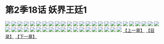# 第2季18话 妖界王廷1
![](https://s1.baozimh.com/scomic/sanyanxiaotianlu-samanhua/0/458-58k0/1.jpg)
![](https://s1.baozimh.com/scomic/sanyanxiaotianlu-samanhua/0/458-58k0/2.jpg)
![](https://s1.baozimh.com/scomic/sanyanxiaotianlu-samanhua/0/458-58k0/3.jpg)
![](https://s1.baozimh.com/scomic/sanyanxiaotianlu-samanhua/0/458-58k0/4.jpg)
![](https://s1.baozimh.com/scomic/sanyanxiaotianlu-samanhua/0/458-58k0/5.jpg)
![](https://s1.baozimh.com/scomic/sanyanxiaotianlu-samanhua/0/458-58k0/6.jpg)
![](https://s1.baozimh.com/scomic/sanyanxiaotianlu-samanhua/0/458-58k0/7.jpg)
![](https://s1.baozimh.com/scomic/sanyanxiaotianlu-samanhua/0/458-58k0/8.jpg)
![](https://s1.baozimh.com/scomic/sanyanxiaotianlu-samanhua/0/458-58k0/9.jpg)
![](https://s1.baozimh.com/scomic/sanyanxiaotianlu-samanhua/0/458-58k0/10.jpg)
![](https://s1.baozimh.com/scomic/sanyanxiaotianlu-samanhua/0/458-58k0/11.jpg)
![](https://s1.baozimh.com/scomic/sanyanxiaotianlu-samanhua/0/458-58k0/12.jpg)
![](https://s1.baozimh.com/scomic/sanyanxiaotianlu-samanhua/0/458-58k0/13.jpg)
![](https://s1.baozimh.com/scomic/sanyanxiaotianlu-samanhua/0/458-58k0/14.jpg)
![](https://s1.baozimh.com/scomic/sanyanxiaotianlu-samanhua/0/458-58k0/15.jpg)
![](https://s1.baozimh.com/scomic/sanyanxiaotianlu-samanhua/0/458-58k0/16.jpg)
![](https://s1.baozimh.com/scomic/sanyanxiaotianlu-samanhua/0/458-58k0/17.jpg)
![](https://s1.baozimh.com/scomic/sanyanxiaotianlu-samanhua/0/458-58k0/18.jpg)
![](https://s1.baozimh.com/scomic/sanyanxiaotianlu-samanhua/0/458-58k0/19.jpg)
![](https://s1.baozimh.com/scomic/sanyanxiaotianlu-samanhua/0/458-58k0/20.jpg)
![](https://s1.baozimh.com/scomic/sanyanxiaotianlu-samanhua/0/458-58k0/21.jpg)
![](https://s1.baozimh.com/scomic/sanyanxiaotianlu-samanhua/0/458-58k0/22.jpg)
![](https://s1.baozimh.com/scomic/sanyanxiaotianlu-samanhua/0/458-58k0/23.jpg)
![](https://s1.baozimh.com/scomic/sanyanxiaotianlu-samanhua/0/458-58k0/24.jpg)
![](https://s1.baozimh.com/scomic/sanyanxiaotianlu-samanhua/0/458-58k0/25.jpg)
![](https://s1.baozimh.com/scomic/sanyanxiaotianlu-samanhua/0/458-58k0/26.jpg)
![](https://s1.baozimh.com/scomic/sanyanxiaotianlu-samanhua/0/458-58k0/27.jpg)
![](https://s1.baozimh.com/scomic/sanyanxiaotianlu-samanhua/0/458-58k0/28.jpg)
![](https://s1.baozimh.com/scomic/sanyanxiaotianlu-samanhua/0/458-58k0/29.jpg)
![](https://s1.baozimh.com/scomic/sanyanxiaotianlu-samanhua/0/458-58k0/30.jpg)
![](https://s1.baozimh.com/scomic/sanyanxiaotianlu-samanhua/0/458-58k0/31.jpg)
![](https://s1.baozimh.com/scomic/sanyanxiaotianlu-samanhua/0/458-58k0/32.jpg)
![](https://s1.baozimh.com/scomic/sanyanxiaotianlu-samanhua/0/458-58k0/33.jpg)
![](https://s1.baozimh.com/scomic/sanyanxiaotianlu-samanhua/0/458-58k0/34.jpg)
![](https://s1.baozimh.com/scomic/sanyanxiaotianlu-samanhua/0/458-58k0/35.jpg)
![](https://s1.baozimh.com/scomic/sanyanxiaotianlu-samanhua/0/458-58k0/36.jpg)
![](https://s1.baozimh.com/scomic/sanyanxiaotianlu-samanhua/0/458-58k0/37.jpg)
![](https://s1.baozimh.com/scomic/sanyanxiaotianlu-samanhua/0/458-58k0/38.jpg)
![](https://s1.baozimh.com/scomic/sanyanxiaotianlu-samanhua/0/458-58k0/39.jpg)
![](https://s1.baozimh.com/scomic/sanyanxiaotianlu-samanhua/0/458-58k0/40.jpg)
![](https://s1.baozimh.com/scomic/sanyanxiaotianlu-samanhua/0/458-58k0/41.jpg)
![](https://s1.baozimh.com/scomic/sanyanxiaotianlu-samanhua/0/458-58k0/42.jpg)
![](https://s1.baozimh.com/scomic/sanyanxiaotianlu-samanhua/0/458-58k0/43.jpg)
![](https://s1.baozimh.com/scomic/sanyanxiaotianlu-samanhua/0/458-58k0/44.jpg)
[【上一章】](./458.md)
[【目录】](./README.md)
[【下一章】](./460.md)
